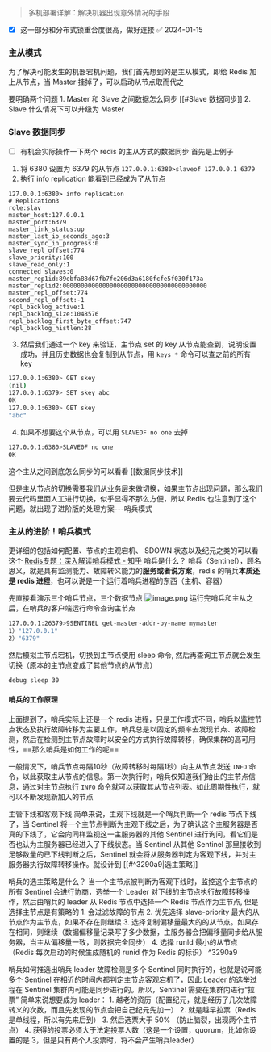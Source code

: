 > 多机部署详解：解决机器出现意外情况的手段

- [x] 这一部分和分布式锁重合度很高，做好连接 ✅ 2024-01-15

### 主从模式
为了解决可能发生的机器宕机问题，我们首先想到的是主从模式，即给 Redis 加上从节点，当 Master 挂掉了，可以启动从节点取而代之

要明确两个问题
	1. Master 和 Slave 之间数据怎么同步 [[#Slave 数据同步]]
	2. Slave 什么情况下可以升级为 Master

### Slave 数据同步
- [ ] 有机会实际操作一下两个 redis 的主从方式的数据同步
首先是上例子
1. 将 6380 设置为 6379 的从节点 `127.0.0.1:6380>slaveof 127.0.0.1 6379` 
2. 执行 info replication 能看到已经成为了从节点
```shell
127.0.0.1:6380> info replication
# Replication3 
role:slav
master_host:127.0.0.1
master_port:6379
master_link_status:up
master_last_io_seconds_ago:3
master_sync_in_progress:0
slave_repl_offset:774
slave_priority:100
slave_read_only:1
connected_slaves:0
master_rep1id:89ebfa88d67fb7fe206d3a6180fcfe5f030f173a
master_replid2:0000000000000000000000000000000000000000
master_repl_offset:774
second_repl_offset:-1
repl_backlog_active:1
repl_backlog_size:1048576
repl_backlog_first_byte_offset:747
repl_backlog_histlen:28
```
3. 然后我们通过一个 key 来验证，主节点 set 的 key 从节点能查到，说明设置成功，并且历史数据也会复制到从节点，用 `keys *` 命令可以查之前的所有 key
```Bash
127.0.0.1:6380> GET skey
(nil)
127.0.0.1:6379> SET skey abc
OK
127.0.0.1:6380> GET skey
"abc"
```
4. 如果不想要这个从节点，可以用 `SLAVEOF no one` 去掉
```Bash
127.0.0.1:6380>SLAVE0F no one
OK
```
这个主从之间到底怎么同步的可以看看 [[数据同步技术]]

但是主从节点的切换需要我们从业务层来做切换，如果主节点出现问题，那么我们要去代码里面人工进行切换，似乎显得不那么方便，所以 Redis 也注意到了这个问题，就出现了进阶版的处理方案---哨兵模式

### 主从的进阶！哨兵模式
更详细的包括如何配置、节点的主观宕机、 SDOWN 状态以及纪元之类的可以看这个 [Redis专题：深入解读哨兵模式 - 知乎](https://zhuanlan.zhihu.com/p/354720754)
哨兵是什么？
	哨兵（Sentinel），顾名思义，就是具有监测能力、故障转义能力的**服务或者说方案**，redis 的哨兵**本质还是 redis 进程**，也可以说是一个运行着哨兵进程的东西（主机、容器）

先直接看演示三个哨兵节点，三个数据节点 ![image.png](https://obsidian-pic-1317906728.cos.ap-nanjing.myqcloud.com/obsidian/20240115230610.png)
运行完哨兵和主从之后，在哨兵的客户端运行命令查询主节点
```bash
127.0.0.1:26379>9SENTINEL get-master-addr-by-name mymaster
1）"127.0.0.1"
2）"6379"
```

然后模拟主节点宕机，切换到主节点使用 sleep 命令, 然后再查询主节点就会发生切换（原本的主节点变成了其他节点的从节点）
```bash
debug sleep 30
```

#### 哨兵的工作原理
上面提到了，哨兵实际上还是一个 redis 进程，只是工作模式不同，哨兵以监控节点状态及执行故障转移为主要工作，哨兵总是以固定的频率去发现节点、故障检测，然后在检测到主节点故障时以安全的方式执行故障转移，确保集群的高可用性，==那么哨兵是如何工作的呢==

一般情况下，哨兵节点每隔10秒（故障转移时每隔1秒）向主从节点发送 `INFO` 命令，以此获取主从节点的信息。第一次执行时，哨兵仅知道我们给出的主节点信息，通过对主节点执行 `INFO` 命令就可以获取其从节点列表。如此周期性执行，就可以不断发现新加入的节点

主管下线和客观下线
	简单来说，主观下线就是一个哨兵判断一个 redis 节点下线了，当 Sentinel 将一个主节点判断为主观下线之后，为了确认这个主服务器是否真的下线了，它会向同样监视这一主服务器的其他 Sentinel 进行询问，看它们是否也认为主服务器已经进入了下线状态。当 Sentinel 从其他 Sentinel 那里接收到足够数量的已下线判断之后，Sentinel 就会将从服务器判定为客观下线，并对主服务器执行故障转移操作。就设计到 [[#^3290a9|选主策略]]


哨兵的选主策略是什么？
	当一个主节点被判断为客观下线时，监控这个主节点的所有 Sentinel 会进行协商，选举一个 Leader 对下线的主节点执行故障转移操作，然后由哨兵的 leader 从 Redis 节点中选择一个 Redis 节点作为主节点, 但是选择主节点是有策略的
	1. 会过滤故障的节点
	2. 优先选择 slave-priority 最大的从节点作为主节点，如果不存在则继续
	3. 选择复制偏移量最大的的从节点。如果存在相同，则继续（数据偏移量记录写了多少数据，主服务器会把偏移量同步给从服务器，当主从偏移量一致，则数据完全同步）
	4. 选择 runId 最小的从节点（Redis 每次启动的时候生成随机的 runid 作为 Redis 的标识） ^3290a9

哨兵如何推选出哨兵 leader
	故障检测是多个 Sentinel 同时执行的，也就是说可能多个 Sentinel 在相近的时间内都判定主节点客观宕机了，因此 Leader 的选举过程在 Sentinel 集群内可能是同步进行的。所以，Sentinel 需要在集群内进行“拉票” 简单来说想要成为 leader：
	1. 越老的资历（配置纪元，就是经历了几次故障转义的次数，而且先发现的节点会把自己纪元先加一）
	2. 就是越早拉票（Redis 是单线程，所以有先来后到）
	3. 然后选票大于 50% （防止脑裂，出现两个主节点）
	4. 获得的投票必须大于法定投票人数（这是一个设置，quorum，比如你设置的是 3，但是只有两个人投票时，将不会产生哨兵leader）
